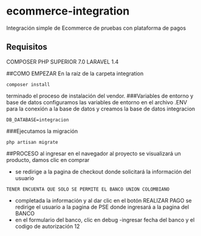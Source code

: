 # ecommerce-integration
Integración simple de Ecommerce de pruebas con plataforma de pagos
## Requisitos
 COMPOSER
 PHP SUPERIOR 7.0
 LARAVEL 1.4  
 
##COMO EMPEZAR
En la raíz de la carpeta integration
```
composer install
```
terminado el proceso de instalación del vendor.
###Variables de entorno y base de datos
configuramos las variables de entorno en el archivo .ENV para la conexión a la base de datos y creamos la base de datos integracion
```
DB_DATABASE=integracion
```

###Ejecutamos la migración
```
php artisan migrate
```


##PROCESO
al ingresar en el navegador al proyecto se visualizará un producto, damos clic en comprar
- se redirige a la pagina de checkout donde solicitará la información del usuario
```
TENER ENCUENTA QUE SOLO SE PERMITE EL BANCO UNION COLOMBIANO
```
- completada la información y al dar clic en el botón REALIZAR PAGO se redirige el usuario a la pagina de PSE donde ingresará a la pagina del BANCO
- en el formulario del banco, clic en debug
-ingresar fecha del banco y el codigo de autorización 12
